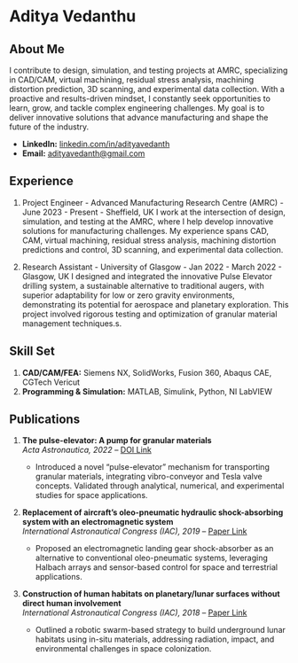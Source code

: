 # **Aditya Vedanthu**

## **About Me**
I contribute to design, simulation, and testing projects at AMRC, specializing in CAD/CAM, virtual machining, residual stress analysis, machining distortion prediction, 3D scanning, and experimental data collection. With a proactive and results-driven mindset, I constantly seek opportunities to learn, grow, and tackle complex engineering challenges. My goal is to deliver innovative solutions that advance manufacturing and shape the future of the industry.

- **LinkedIn:** [linkedin.com/in/adityavedanth](http://www.linkedin.com/in/adityavedanth)  
- **Email:** adityavedanth@gmail.com  

## **Experience**
1. Project Engineer - Advanced Manufacturing Research Centre (AMRC) - June 2023 - Present - Sheffield, UK
I work at the intersection of design, simulation, and testing at the AMRC, where I help develop innovative solutions for manufacturing challenges. My experience spans CAD, CAM, virtual machining, residual stress analysis, machining distortion predictions and control, 3D scanning, and experimental data collection. 

2. Research Assistant - University of Glasgow - Jan 2022 - March 2022 - Glasgow, UK
I designed and integrated the innovative Pulse Elevator drilling system, a sustainable alternative to traditional augers, with superior adaptability for low or zero gravity environments, demonstrating its potential for aerospace and planetary exploration. This project involved rigorous testing and optimization of granular material management techniques.s.  

## **Skill Set**
1. **CAD/CAM/FEA:** Siemens NX, SolidWorks, Fusion 360, Abaqus CAE, CGTech Vericut  
2. **Programming & Simulation:** MATLAB, Simulink, Python, NI LabVIEW  


## **Publications**
1. **The pulse-elevator: A pump for granular materials**  
   *Acta Astronautica, 2022* – [DOI Link](https://doi.org/10.1016/j.actaastro.2022.07.052)  
   - Introduced a novel “pulse-elevator” mechanism for transporting granular materials, integrating vibro-conveyor and Tesla valve concepts. Validated through analytical, numerical, and experimental studies for space applications.  

2. **Replacement of aircraft’s oleo-pneumatic hydraulic shock-absorbing system with an electromagnetic system**  
   *International Astronautical Congress (IAC), 2019* – [Paper Link](https://dl.iafastro.directory/event/IAC-2019/paper/51055/)  
   - Proposed an electromagnetic landing gear shock-absorber as an alternative to conventional oleo-pneumatic systems, leveraging Halbach arrays and sensor-based control for space and terrestrial applications.  

3. **Construction of human habitats on planetary/lunar surfaces without direct human involvement**  
   *International Astronautical Congress (IAC), 2018* – [Paper Link](https://dl.iafastro.directory/event/IAC-2018/paper/48021/)  
   - Outlined a robotic swarm-based strategy to build underground lunar habitats using in-situ materials, addressing radiation, impact, and environmental challenges in space colonization.
